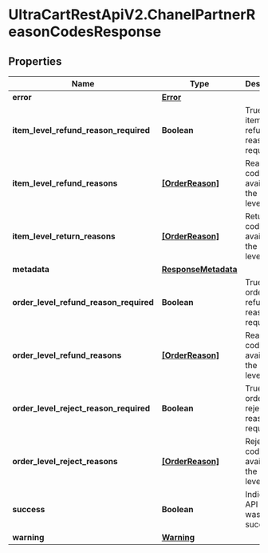# UltraCartRestApiV2.ChanelPartnerReasonCodesResponse

## Properties

Name | Type | Description | Notes
------------ | ------------- | ------------- | -------------
**error** | [**Error**](Error.md) |  | [optional] 
**item_level_refund_reason_required** | **Boolean** | True if the item level refund reason is required | [optional] 
**item_level_refund_reasons** | [**[OrderReason]**](OrderReason.md) | Reason codes available at the item level. | [optional] 
**item_level_return_reasons** | [**[OrderReason]**](OrderReason.md) | Return codes available at the item level. | [optional] 
**metadata** | [**ResponseMetadata**](ResponseMetadata.md) |  | [optional] 
**order_level_refund_reason_required** | **Boolean** | True if the order level refund reason is required | [optional] 
**order_level_refund_reasons** | [**[OrderReason]**](OrderReason.md) | Reason codes available at the order level. | [optional] 
**order_level_reject_reason_required** | **Boolean** | True if the order level reject reason is required | [optional] 
**order_level_reject_reasons** | [**[OrderReason]**](OrderReason.md) | Reject codes available at the order level. | [optional] 
**success** | **Boolean** | Indicates if API call was successful | [optional] 
**warning** | [**Warning**](Warning.md) |  | [optional] 


